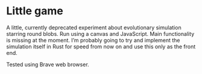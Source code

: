 # Little game

A little, currently deprecated experiment about evolutionary simulation starring round blobs. Run using a canvas and JavaScript. Main functionality is missing at the moment. I’m probably going to try and implement the simulation itself in Rust for speed from now on and use this only as the front end.

Tested using Brave web browser.
